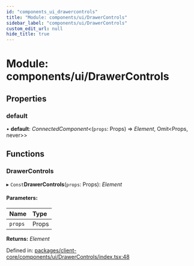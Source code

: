```yaml
---
id: "components_ui_drawercontrols"
title: "Module: components/ui/DrawerControls"
sidebar_label: "components/ui/DrawerControls"
custom_edit_url: null
hide_title: true
---
```


# Module: components/ui/DrawerControls

## Properties

### default

• **default**: *ConnectedComponent*<(`props`: Props) => *Element*, Omit<Props, never\>\>

## Functions

### DrawerControls

▸ `Const`**DrawerControls**(`props`: Props): *Element*

#### Parameters:

Name | Type |
:------ | :------ |
`props` | Props |

**Returns:** *Element*

Defined in: [packages/client-core/components/ui/DrawerControls/index.tsx:48](https://github.com/xr3ngine/xr3ngine/blob/56376a778/packages/client-core/components/ui/DrawerControls/index.tsx#L48)
